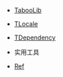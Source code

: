 * [TabooLib](README.md)
* [TLocale](tlocale.md)
* [TDependency](dependency.md)

* 实用工具

* [Ref](ref.md)
